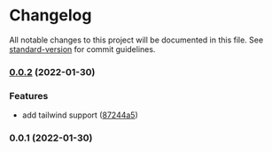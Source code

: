 # Changelog

All notable changes to this project will be documented in this file. See [standard-version](https://github.com/conventional-changelog/standard-version) for commit guidelines.

### [0.0.2](https://github.com/OndrejDrapalik/ex-talent-app/compare/v0.0.1...v0.0.2) (2022-01-30)


### Features

* add tailwind support ([87244a5](https://github.com/OndrejDrapalik/ex-talent-app/commit/87244a52bc8e21af92f818555a6e5dc92aac2440))

### 0.0.1 (2022-01-30)
